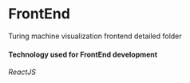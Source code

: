 # FrontEnd
Turing machine visualization frontend detailed folder

#### Technology used for FrontEnd development


*ReactJS*
